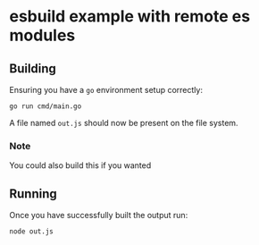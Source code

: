 # esbuild example with remote es modules

## Building

Ensuring you have a `go` environment setup correctly:

```shell
go run cmd/main.go
```

A file named `out.js` should now be present on the file system.

### Note

You could also build this if you wanted

## Running

Once you have successfully built the output run:

```shell
node out.js
```

